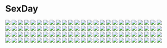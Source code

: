 # SexDay
![](https://konachan.com/jpeg/dfc219d8b4021bd67d907bef65cd1aa6/Konachan.com%20-%20148541%20armor%20boots%20breasts%20cleavage%20fi-san%20spear%20tagme%20weapon%20wings.jpg)
![](https://konachan.com/jpeg/7e0d9de74a3846e56635fce3493b7904/Konachan.com%20-%20201112%20anthropomorphism%20barefoot%20bikini%20blue_eyes%20blush%20breasts%20brown_hair%20cleavage%20headband%20jpeg_artifacts%20kantai_collection%20long_hair%20navel%20swimsuit%20white.jpg)
![](https://konachan.com/image/54ea606737dcfccf0620ef4098d68d9f/Konachan.com%20-%20232719%20bicolored_eyes%20black_hair%20bow%20bra%20breasts%20condom%20date_a_live%20fedsnk%20garter_belt%20long_hair%20navel%20nurse%20open_shirt%20panties%20spread_legs%20underwear.jpg)
![](https://konachan.com/image/3e703ebb0d7b781d173e826ba04e962e/Konachan.com%20-%2077887%20bed%20black_hair%20blue_eyes%20blush%20breasts%20cat_smile%20kagehara_hanzow%20long_hair%20no_bra%20nopan%20saten_ruiko%20school_uniform%20shirt_lift%20signed%20skirt%20socks.jpg)
![](https://konachan.com/image/711f5978169a38f5d74f33f0547099ed/Konachan.com%20-%20276113%202girls%20bikini%20blonde_hair%20blush%20breasts%20brown_hair%20long_hair%20menea%20nipples%20nipple_slip%20original%20red_eyes%20short_hair%20swimsuit%20water%20wink.jpg)
![](https://konachan.com/jpeg/961f7ccd3402532f8f26a54bef65c516/Konachan.com%20-%20277665%202girls%20barefoot%20black_eyes%20black_hair%20blush%20braids%20breasts%20brown_eyes%20brown_hair%20idolmaster%20kobayakawa_sae%20long_hair%20naked_shirt%20nipples%20shirt%20white.jpg)
![](https://konachan.com/image/5e7fd42112e7bc7fa634def15b4cd4b6/Konachan.com%20-%20249929%20aoi_%28buzhuen444%29%20bikini%20breasts%20cleavage%20green_eyes%20green_hair%20kochiya_sanae%20long_hair%20navel%20ponytail%20swimsuit%20touhou.jpg)
![](https://konachan.com/jpeg/a2e2cee28efb5b3e4a1eb932699410c1/Konachan.com%20-%20230229%20bra%20breasts%20catgirl%20cleavage%20food%20green_eyes%20hoodie%20navel%20original%20panties%20pocky%20shade%20short_hair%20sonic0_0%20sword%20tail%20thighhighs%20underwear%20weapon.jpg)
![](https://konachan.com/image/da43d838bd34d90467ba8632133f6ea2/Konachan.com%20-%2073413%20landscape%20oban_star_racers%20ruins%20scenic.jpg)
![](https://konachan.com/image/c6d8adc44e28daf5253a7fbaf4df5044/Konachan.com%20-%2070331%20clannad%20furukawa_nagisa%20ibuki_fuuko%20ichinose_kotomi%20sakagami_tomoyo.jpg)
![](https://konachan.com/image/4a90a09157ee2aa5d45bdccfd6a5bd80/Konachan.com%20-%20172958%20clochette%20japanese_clothes%20logo%20long_hair%20miko%20oshiki_hitoshi%20sakigake_generation%20sword%20thighhighs%20weapon%20yukinomiya_an%27on.jpg)
![](https://konachan.com/image/f64301e1d983b95c0c4ed75f3c55f3b8/Konachan.com%20-%20241241%20aqua_eyes%20blonde_hair%20boku_wa_tomodachi_ga_sukunai%20breasts%20cait%20glasses%20kashiwazaki_sena%20long_hair%20white.jpg)
![](https://konachan.com/image/a5c4c72f7140855dfe24fc73dacaaa36/Konachan.com%20-%2045972%20amaduyu_tatsuki%20aquaplus%20komaki_manaka%20leaf%20to_heart%20to_heart_2.jpg)
![](https://konachan.com/image/9855277b53e2dc90dcb77660e23afc4a/Konachan.com%20-%2041497%20blue_eyes%20katana%20konpaku_youmu%20short_hair%20sword%20touhou%20weapon%20white_hair.jpg)
![](https://konachan.com/image/d5a7ebb678b2778fe2f39e707016b5e4/Konachan.com%20-%2090376%20aqua_eyes%20blush%20close%20kousaka_kirino%20ore_no_imouto_ga_konna_ni_kawaii_wake_ga_nai%20pink%20stars.jpg)
![](https://konachan.com/image/ccf22416b75ce8089afe5d35ce3c955e/Konachan.com%20-%2094347%20blonde_hair%20blood%20gloves%20gun%20hat%20hwansang%20mahou_shoujo_madoka_magica%20skirt%20tomoe_mami%20weapon%20yellow_eyes.jpg)
![](https://konachan.com/jpeg/8baacf1b150fdff50ffe86d26265e6c9/Konachan.com%20-%20216729%202girls%20animal%20bird%20brown_eyes%20brown_hair%20building%20city%20long_hair%20original%20ruins%20school_uniform%20syego%20tree%20twintails%20water%20watermark.jpg)
![](https://konachan.com/image/49b29cb1dbf1d0c524ccf7f7784f31ab/Konachan.com%20-%20280793%20ass%20blonde_hair%20building%20city%20headphones%20orange_eyes%20panties%20short_hair%20skirt%20super_sonico%20thighhighs%20tree%20twintails%20underwear%20upskirt%20v-mag.jpg)
![](https://konachan.com/image/fe9b3f8dbba7e4f25496eea8663530cd/Konachan.com%20-%209053%20aoi_sora_no_neosphere%20nanoca_flanka%20pointed_ears.jpg)
![](https://konachan.com/jpeg/c3ae5dd9c3ee6eee169cec610f760ed8/Konachan.com%20-%20243950%20barefoot%20blonde_hair%20blush%20bow%20breasts%20brown_eyes%20clouds%20eromanga-sensei%20long_hair%20mokyutan%20sky%20waifu2x%20water%20yamada_elf.jpg)
![](https://konachan.com/image/a5d913795440d2e2eeae66e33c32c2a2/Konachan.com%20-%20275010%202girls%20aircraft%20aqua_eyes%20blonde_hair%20cape%20christmas%20clouds%20combat_vehicle%20gloves%20gray_hair%20headband%20long_hair%20military%20sky%20snow%20tree%20wss.jpg)
![](https://konachan.com/image/af819b4e9ae12d884f4b2d8991c29852/Konachan.com%20-%2062795%20black_cat%20japanese_clothes%20kimono%20minatsuki_saya%20sven_volfied.jpg)
![](https://konachan.com/image/5dd835fcf71de19a05f2bc687762b4ec/Konachan.com%20-%20253502%20bang_dream%21%20bass%20bow%20dress%20feathers%20flowers%20hiroki_ree%20imai_lisa%20instrument%20long_hair%20orange_eyes%20red_hair%20signed.jpg)
![](https://konachan.com/image/59da429d8e94f0eedf8c3521a0ac9919/Konachan.com%20-%2084132%20black_eyes%20black_hair%20long_hair%20taka_tony.jpg)
![](https://konachan.com/image/095ea7aaf0fb1e87d17fafde315c82a1/Konachan.com%20-%20262762%20aqua_eyes%20bell%20blush%20breasts%20censored%20collar%20cum%20elbow_gloves%20gloves%20hat%20lolicept%20long_hair%20nipples%20paizuri%20penis%20red_hair%20sound_project_siva.jpg)
![](https://konachan.com/jpeg/85bb41e4e61b39599dab40752d418476/Konachan.com%20-%20199272%20anus%20aqua_eyes%20ass%20blonde_hair%20blush%20breasts%20dress%20game_cg%20garter_belt%20maid%20moonstone%20nipples%20open_shirt%20pussy%20stockings%20topless%20uncensored.jpg)
![](https://konachan.com/image/af1769e18f190a1706718008627a6e15/Konachan.com%20-%20284784%20brown_hair%20car%20mino106%20original%20ponytail%20purple_eyes%20shorts%20wink.jpg)
![](https://konachan.com/image/f7dffd75c744041cca49ee2af668880d/Konachan.com%20-%20263574%20barefoot%20bigrbear%20black_hair%20breasts%20cherry_blossoms%20flowers%20green_eyes%20long_hair%20nipples%20nude%20original%20pussy%20staff%20uncensored%20weapon%20white.jpg)
![](https://konachan.com/jpeg/f5c4e822ecf5a6852f1436aa17245322/Konachan.com%20-%20246987%202girls%20bikini%20blush%20bow%20breasts%20brown_eyes%20brown_hair%20clouds%20drink%20green_eyes%20green_hair%20long_hair%20petals%20ponytail%20skirt%20sky%20swimsuit%20yumi_yumi.jpg)
![](https://konachan.com/image/d4fbb88139adf4aef36a6697ebfe1a7c/Konachan.com%20-%20197782%20building%20clouds%20forest%20landscape%20nobody%20scenic%20sunset%20tree%20water%20waterfall%20world_of_warcraft.jpg)
![](https://konachan.com/image/add4489bf50802321ece287cd4e21d58/Konachan.com%20-%20250854%20aliasing%20ass%20boots%20breasts%20brown_eyes%20brown_hair%20original%20overwatch%20ponytail%20sarashi%20shorts%20signed%20tagme_%28artist%29%20underwear%20weapon%20wink.jpg)
![](https://konachan.com/image/f03afa8edd520500a3f582e9507a47bf/Konachan.com%20-%2070963%20akiyama_mio%20bikini%20hirasawa_yui%20k-on%21%20kotobuki_tsumugi%20nakano_azusa%20swimsuit%20tainaka_ritsu.jpg)
![](https://konachan.com/image/50be90638e94961ffadce91e37451cd4/Konachan.com%20-%20162787%20all_male%20black_hair%20blonde_hair%20brown_hair%20flowers%20green_day_%28band%29%20jpeg_artifacts%20kos_mon%20male%20music%20original.jpg)
![](https://konachan.com/image/24bab466d1e9680c94c5441e45798dc1/Konachan.com%20-%2065306%20eila_ilmatar_juutilainen%20miyafuji_yoshika%20sanya_v_litvyak%20strike_witches.jpg)
![](https://konachan.com/image/e05c624cabff0aaea4ea139fe430bb3a/Konachan.com%20-%20155627%20dark%20forest%20grass%20leona_%28artist%29%20moon%20night%20nobody%20original%20scenic%20sky%20stars%20tree%20water.jpg)
![](https://konachan.com/jpeg/e312d3f74017a77768accd84895a59c4/Konachan.com%20-%20185741%20blonde_hair%20blue_eyes%20breasts%20cleavage%20eventh7%20long_hair%20navel%20original%20sword%20twintails%20weapon.jpg)
![](https://konachan.com/image/b00a09a60b7acb83ae1a8a8f19a7dfbe/Konachan.com%20-%2038740%20feena_fam_earthlight%20yoake_mae_yori_ruri_iro_na.jpg)
![](https://konachan.com/image/f16b7bba5ea092411923ce53be780229/Konachan.com%20-%20235155%20akebono_%28kancolle%29%20animal%20anthropomorphism%20dog%20kantai_collection%20kotatsu_%28kotatsu358%29%20snow.jpg)
![](https://konachan.com/image/09c03df6ca6a4a8c9106c39dd40c9f6b/Konachan.com%20-%20141446%20bed%20blonde_hair%20kono_naka_ni_hitori_imouto_ga_iru%21%20kunitachi_rinka%20long_hair%20megami%20nude%20purple_eyes%20scan.jpg)
![](https://konachan.com/jpeg/765e4fb5da5a9179b462f54749838102/Konachan.com%20-%20188917%202girls%20blue_eyes%20breasts%20catgirl%20choker%20collar%20dildo%20eventh7%20fang%20nipples%20nude%20original%20pussy%20red_hair%20sex%20tail%20tears%20uncensored%20white%20yuri.jpg)
![](https://konachan.com/image/04e994045456ba5a8094097c79c1bf41/Konachan.com%20-%20162727%20animal%20animal_ears%20gloves%20hat%20orange_eyes%20original%20snow%20tiru.jpg)
![](https://konachan.com/image/d9b5dbed55400bfb7e76fe8d65574cd1/Konachan.com%20-%20248522%20abo_%28kawatasyunnnosukesabu%29%20blue_hair%20brown_eyes%20candy%20festival%20fireworks%20japanese_clothes%20male%20mask%20night%20original%20pink_eyes%20ponytail.jpg)
![](https://konachan.com/image/ebba3402186a4de36fed1e950c8308de/Konachan.com%20-%2090390%20remilia_scarlet%20touhou%20vampire.jpg)
![](https://konachan.com/jpeg/ecbf6472c4d06478a123d3dfb1c2300a/Konachan.com%20-%20274060%20annin_doufu%20apron%20bow%20breasts%20brown_eyes%20brown_hair%20building%20cake%20candy%20chocolate%20food%20idolmaster%20necklace%20short_hair%20skirt%20totoki_airi%20twintails.jpg)
![](https://konachan.com/image/ce8276719d8d7afd6370a235abed8bb4/Konachan.com%20-%2016434%20hiiragi_kagami%20ipod%20lucky_star%20polychromatic%20silhouette.jpg)
![](https://konachan.com/image/b9a1b467037f466bf05e562677d5ec1e/Konachan.com%20-%2046001%20bed%20blonde_hair%20brown_eyes%20close%20hat%20kuku_px%20long_hair%20see_through%20touhou%20yakumo_yukari.jpg)
![](https://konachan.com/image/8b3db39020d66d9caf2378a4958e209c/Konachan.com%20-%20224775%20aqua_hair%20headdress%20maid%20needle%20rem_%28re%3Azero%29%20re%3Azero_kara_hajimeru_isekai_seikatsu%20short_hair%20white.jpg)
![](https://konachan.com/jpeg/1589ce6dad8f65fc5557c2e1f43e22e8/Konachan.com%20-%20151414%20angel%20boku_ga_tenshi_ni_natta_wake%20food%20fruit%20fujimaru%20game-style%20logo%20panties%20short_hair%20strawberry%20underwear%20wings.jpg)
![](https://konachan.com/image/36a11d6c725b380bde4448f7f49e4817/Konachan.com%20-%20148642%20gumi%20hina%20ia%20kagamine_rin%20vocaloid.jpg)
![](https://konachan.com/image/7f5800cec775d03e614e56b311ba5d4f/Konachan.com%20-%20219916%202girls%20aliasing%20anthropomorphism%20book%20building%20flowers%20kantai_collection%20shigure_%28kancolle%29%20sleeping%20socks%20stairs%20tailam%20thighhighs.jpg)
![](https://konachan.com/jpeg/ac11a9d80f1ec4402897266b194b2c91/Konachan.com%20-%20278781%20anthropomorphism%20azur_lane%20breasts%20gray_hair%20hat%20kirisawa_shinji%20long_hair%20military%20nipples%20no_bra%20nopan%20purple_eyes%20skirt%20thighhighs%20tie%20uniform.jpg)
![](https://konachan.com/jpeg/8799e16be2016154861941749c868666/Konachan.com%20-%20288604%202girls%20dress%20goth-loli%20hortense%20lolita_fashion%20megumi_%28piyo7piyo9%29%20sound_horizon%20twins%20violette.jpg)
![](https://konachan.com/jpeg/cc6e3f004d665f8a3d7795d1cc060309/Konachan.com%20-%20152680%20all_male%20blue_eyes%20blue_hair%20male%20otani_%28gloria%29%20weapon.jpg)
![](https://konachan.com/image/7c5db3c8c6df31f045ab53640e658d7e/Konachan.com%20-%20285021%20aqua_eyes%20bikini_top%20black_hair%20blush%20breasts%20censored%20cleavage%20cropped%20fellatio%20gloves%20hoodie%20kuroi_mato%20long_hair%20necklace%20penis%20rogia%20twintails.jpg)
![](https://konachan.com/image/3934e1b102880b7e1fdec957bbd7b4ef/Konachan.com%20-%2060746%20ga_geijutsuka_art_design_class.jpg)
![](https://konachan.com/jpeg/fc4436fc4463687e8ce6120bb58948eb/Konachan.com%20-%20185576%20blush%20breasts%20game_cg%20long_hair%20master%C3%97re%3Amaster%20ninoko%20nipples%20no_bra%20open_shirt%20orange_eyes%20purple_hair%20pussy%20spread_legs%20uncensored.jpg)
![](https://konachan.com/image/8f837aeb040283880b91044cc8fd0842/Konachan.com%20-%2049750%20clannad%20fujibayashi_kyou%20fujibayashi_ryou%20furukawa_nagisa%20group%20ibuki_fuuko%20ichinose_kotomi%20miyazawa_yukine%20sakagami_tomoyo%20twins.jpg)
![](https://konachan.com/jpeg/9d85f10f312dc114e36520031213d6c2/Konachan.com%20-%20205908%20animal%20animal_ears%20brown_eyes%20cat%20catgirl%20dress%20hat%20misaki_kurehito%20original%20scan%20tagme%20tail%20thighhighs.jpg)
![](https://konachan.com/image/04f0264472228b5a204b07b7da2c45a4/Konachan.com%20-%20252851%20bigrbear%20building%20cherry_blossoms%20fate_%28series%29%20flowers%20horns%20long_hair%20petals%20red_eyes%20samurai%20sideboob%20sword%20tomoe_gozen%20weapon%20white_hair.jpg)
![](https://konachan.com/jpeg/9d56a56fe241ced623f84169320d489e/Konachan.com%20-%20171888%20black_hair%20brown_hair%20game_cg%20glasses%20red_eyes%20short_hair%20sunset%20tenmaso%20usotsuki_ouji_to_nayameru_ohime-sama%20whirlpool.jpg)
![](https://konachan.com/image/ddb8ecb907bebd024a1be321ea73ddb1/Konachan.com%20-%20197642%202girls%20flowers%20gengetsu_chihiro%20grass%20hat%20headdress%20izayoi_sakuya%20leaves%20maid%20remilia_scarlet%20short_hair%20touhou%20umbrella%20vampire%20wings%20wink.jpg)
![](https://konachan.com/jpeg/42849975ef62ffbea96e4b3793b407aa/Konachan.com%20-%2026514%20gun%20gunsmith_cats%20rally_vincent%20weapon.jpg)
![](https://konachan.com/jpeg/a30af562f94e4ff203e047aef99c8f61/Konachan.com%20-%20222701%20angel%20blonde_hair%20nude%20original%20phantania%20red_eyes%20short_hair%20tears%20white%20wings.jpg)
![](https://konachan.com/jpeg/198d21d58b497b4d14c01556c4886d62/Konachan.com%20-%20129040%20himezono_risa%20kusunoki_kukune%20mitha%20nanawind%20school_uniform%20takasaki_honoka%20thighhighs%20yuyukana%20yuyuzuki_ako.jpg)
![](https://konachan.com/jpeg/8bd893a62440b19fdde3b5f6bba4f106/Konachan.com%20-%20146873%20aki-t%20aonuma_shun%20blush%20bow%20brown_eyes%20brown_hair%20clouds%20ito_mamoru%20long_hair%20male%20red_eyes%20red_hair%20short_hair%20skirt%20sky%20sunset%20yellow_eyes.jpg)
![](https://konachan.com/jpeg/3b264730af4b7312f4a73ee9ac956754/Konachan.com%20-%20199804%20anthropomorphism%20blue_eyes%20breasts%20brown_hair%20cleavage%20kantai_collection%20maya_%28kancolle%29%20tagme_%28artist%29.jpg)
![](https://konachan.com/image/381cc1129a3ba53b339ec11a3b998ec6/Konachan.com%20-%2067338%20baka_to_test_to_shoukanjuu%20himeji_mizuki.jpg)
![](https://konachan.com/image/545b74463705da5326821177ea0d5d38/Konachan.com%20-%20125819%20animal_ears%20glasses%20green_hair%20headphones%20japanese_clothes%20orange_eyes%20original%20rain%20shiba_itsuki%20short_hair%20skirt%20tail%20umbrella%20water.jpg)
![](https://konachan.com/image/e1be0ae8ff647913857e779886630a66/Konachan.com%20-%2043199%20blue_eyes%20bra%20braids%20cyan%20gray_hair%20izayoi_sakuya%20maid%20nipple_slip%20tears%20touhou%20underwear.jpg)
![](https://konachan.com/image/fe30dac5a04e001d28dff849ed8e9b7f/Konachan.com%20-%20151954%20animal_ears%20black_hair%20breasts%20catgirl%20hanekawa_tsubasa%20kureyonkyu%20long_hair%20monogatari_%28series%29%20pajamas%20sleeping.jpg)
![](https://konachan.com/image/eb50c8fd7094c644ac423fb50b42f44d/Konachan.com%20-%20249634%20hatsune_miku%20oki_%28koi0koi%29%20vocaloid.jpg)
![](https://konachan.com/image/01622fcf5a0790d576e805be72ebdeca/Konachan.com%20-%20193241%202girls%20blonde_hair%20dress%20fang%20flandre_scarlet%20gray_hair%20instrument%20k2pudding%20piano%20purple_hair%20red_eyes%20touhou%20vampire%20wings%20wristwear.jpg)
![](https://konachan.com/image/b9870ddec6de76a6479001f060d2449d/Konachan.com%20-%2090487%20hina_ichigo%20kanaria%20kirakishou%20rozen_maiden%20shinku%20souseiseki%20suigintou%20suiseiseki%20yukishiro.jpg)
![](https://konachan.com/jpeg/63b08bddcdcf6356b565e073272ad381/Konachan.com%20-%2050133%20kara_no_kyoukai%20ryougi_shiki.jpg)
![](https://konachan.com/jpeg/f0062a5d62180faf071d9d2c2e766d35/Konachan.com%20-%2049838%20akiyama_mio%20black_hair%20food%20gray_eyes%20headphones%20k-on%21%20long_hair%20pocky%20transparent%20vector.jpg)
![](https://konachan.com/jpeg/76bef5a3f035e4ae6325e63c2e04fd32/Konachan.com%20-%20275496%20armor%20bandage%20black_hair%20breast_hold%20breasts%20cameltoe%20couch%20dark_skin%20elbow_gloves%20fate_%28series%29%20gloves%20green_eyes%20headdress%20long_hair%20navel%20wristwear.jpg)
![](https://konachan.com/image/fbb44c5bbbb3438ced2ce0fea9d9f060/Konachan.com%20-%2072794%20amaha_miu%20korie_riko%20mashiroiro_symphony%20pannya%20sena_airi.jpg)
![](https://konachan.com/jpeg/0ee06527faa1e4100ded93721dbfb0a3/Konachan.com%20-%2020933%20excel%20excel_saga%20red_eyes.jpg)
![](https://konachan.com/jpeg/dbe65ca1860af9f2e5bed37cbc6a1a6a/Konachan.com%20-%20112271%20fortissimo__akkord%3Absusvier%20game_cg%20kurobane_sayuki%20ooba_kagerou%20satomura_momiji.jpg)
![](https://konachan.com/jpeg/c0f98f6ac78bc6a129ed9d969ba90cbf/Konachan.com%20-%20113778%20blush%20breasts%20brown_hair%20game_cg%20hinamidori_chiwa%20nipples%20pochi_to_goshujin-sama%20purple_eyes%20skyfish%20tsurugi_hagane%20undressing.jpg)
![](https://konachan.com/jpeg/bad7b0bcff00aaf2a757fa4af94a5fd2/Konachan.com%20-%20262874%20anus%20ass%20black_eyes%20black_hair%20blue_eyes%20blush%20bra%20breasts%20cum%20garter%20navel%20nipples%20panties%20penis%20pussy%20short_hair%20stockings%20uncensored%20underwear.jpg)
![](https://konachan.com/image/d96549c6dfcf7dfafd978682700a04c0/Konachan.com%20-%2031709%20blue_hair%20blush%20breasts%20censored%20cum%20favorite%20game_cg%20green_eyes%20kokonoka%20nipples%20open_shirt%20paizuri%20panties%20penis%20school_uniform%20underwear.jpg)
![](https://konachan.com/image/8875b95d433df9d67b7c71ce31593968/Konachan.com%20-%20190533%20armor%20black_hair%20dragon%20kakotomirai_%28harvester%29%20original%20sword%20weapon%20wings.jpg)
![](https://konachan.com/image/0a08fff858f058c1e824653f173a98b3/Konachan.com%20-%20142364%20blonde_hair%20blush%20flandre_scarlet%20hat%20moon%20niki_%28aroma_terrace%29%20ponytail%20red_eyes%20ribbons%20short_hair%20skirt%20touhou%20vampire%20wings.jpg)
![](https://konachan.com/jpeg/c386a8c550346a61d13a981894e9cdeb/Konachan.com%20-%20111049%20armor%20ass%20blue_eyes%20bow%20brown_eyes%20candy%20chocolate%20drink%20food%20fruit%20gray_hair%20hat%20knife%20original%20ponytail%20red_eyes%20strawberry%20sword%20twintails%20weapon.jpg)
![](https://konachan.com/image/15abf573d99cde4ffe13ae2f4c1cb41c/Konachan.com%20-%2024599%20animal_ears%20catgirl%20chinese_clothes%20chinese_dress%20tagme.jpg)
![](https://konachan.com/jpeg/e9cbf5c4c29d31db061325abcb601c85/Konachan.com%20-%20113276%20breasts%20collar%20elbow_gloves%20gloves%20kuronekogata%20nipples%20nude%20pink_hair%20red_eyes%20tagme%20tail%20wings.jpg)
![](https://konachan.com/image/f284abc24a44f9dbbc9aa065b8753b86/Konachan.com%20-%20182003%202girls%20anthropomorphism%20ass%20black_hair%20brown_eyes%20brown_hair%20chikuma_%28kancolle%29%20gengetsu_chihiro%20kantai_collection%20tone_%28kancolle%29%20twintails%20wink.jpg)
![](https://konachan.com/image/7e3f3b369846a3d8007a531df2502a54/Konachan.com%20-%2059719%20erect_nipples%20green_eyes%20green_hair%20japanese_clothes%20kochiya_sanae%20long_hair%20miko%20teruru%20touhou.jpg)
![](https://konachan.com/image/22fbf37f41f92c1fc92c533056573626/Konachan.com%20-%20102788%20akemi_homura%20close%20clouds%20mahou_shoujo_madoka_magica%20sky%20tears.jpg)
![](https://konachan.com/image/76a1aab77a9cbf7da93e0feaea899806/Konachan.com%20-%2012594%20tagme.jpg)
![](https://konachan.com/image/41a75c2ed99a168b05ba3bc917d36358/Konachan.com%20-%20292695%20clouds%20landscape%20original%20pei_%28sumurai%29%20reflection%20scenic%20sky%20sunset%20torii.jpg)
![](https://konachan.com/image/9140eebb1f7ea4abf6e59f4b5372b640/Konachan.com%20-%20166619%202girls%20aogiri_%28al-qalam%29%20black_eyes%20blue_eyes%20blue_hair%20brown_hair%20long_hair%20navel%20original%20pixiv_fantasia%20shorts%20shoujo_ai%20twintails.jpg)
![](https://konachan.com/jpeg/a3f9c883cd12f4f3663116df56afe346/Konachan.com%20-%20259250%20apple%20azur_lane%20blue_eyes%20bow%20braids%20breasts%20cake%20chain%20cleavage%20dress%20food%20fruit%20glasses%20gloves%20group%20ka022k2%20kneehighs%20long_hair%20maid%20pink_hair%20wink.jpg)
![](https://konachan.com/jpeg/19c9ff68b7bf85ac1ced275c15294100/Konachan.com%20-%20292142%20blue_eyes%20haru_aki%20ia%20long_hair%20pink_hair%20skirt%20thighhighs%20vocaloid%20wings.jpg)
![](https://konachan.com/image/8fe8bdcb854912f8f8f06c72879289f7/Konachan.com%20-%20121834%20game_cg%20haruka_natsuki%20ponytail%20skirt%20tae%20weapon%20yurikago_kara_tenshi_made.jpg)
![](https://konachan.com/image/07aef6ba2da9d7e5457de49a2253f211/Konachan.com%20-%2091664%20ema_gradius%20game_cg%20magus_tale%20purple_eyes%20purple_hair%20school_uniform%20short_hair%20tenmaso%20whirlpool.jpg)
![](https://konachan.com/jpeg/d543f0aa0ea91aebf7b8c27ead54233d/Konachan.com%20-%20218767%202girls%20blush%20cat_smile%20gray_hair%20headdress%20long_hair%20nanotaro%20orange_eyes%20petals%20purple_eyes%20rensouhou-chan%20twintails%20uniform%20uzuki_%28kancolle%29.jpg)
![](https://konachan.com/image/62b567f35cf580b90ad84a51da0af5b0/Konachan.com%20-%20212991%20anthropomorphism%20breasts%20cleavage%20dress%20gods%20horns%20kantai_collection%20long_hair%20midway_hime%20no_bra%20nopan%20orange_eyes%20thighhighs%20white_hair.jpg)
![](https://konachan.com/image/27833f3355008079a9c20ea6ffbf40b8/Konachan.com%20-%2092452%20blue_eyes%20long_hair%20macross%20macross_frontier%20sheryl_nome%20tagme.jpg)
